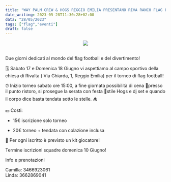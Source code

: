 ```yaml
---
title: "WAY PALM CREW & HOGS REGGIO EMILIA PRESENTANO RIVA RANCH FLAG FOOTBALL"
date_writing: 2023-05-28T11:30:28+02:00
data: "28/05/2023"
tags: ["flag","eventi"]
draft: false
---
```


<center>
<img class="articolo" src="../img/2023/riva_ranch_flag.jpg">
</center>
<br />

Due giorni dedicati al mondo del flag football e del divertimento!   
  
🗓️ Sabato 17 e Domenica 18 Giugno vi aspettiamo al campo sportivo della chiesa di Rivalta ( Via Ghiarda, 1, Reggio Emilia) per il torneo di flag football!   
  
⏰ Inizio torneo sabato ore 15:00, a fine giornata possibilità di cena 🍔presso il punto ristoro, si prosegue la serata con festa 🎉stile Hogs e dj set e quando il corpo dice basta tendata sotto le stelle. ⛺️  
  
💵 Costi:  
  
- 15€ iscrizione solo torneo  
  
- 20€ torneo + tendata con colazione inclusa  
  
🎒 Per ogni iscritto è previsto un kit giocatore!  
  
Termine iscrizioni squadre domenica 10 Giugno!   
  
Info e prenotazioni  
  
Camilla: 3466923061  
Linda: 3662869041  


⁣⁣ 